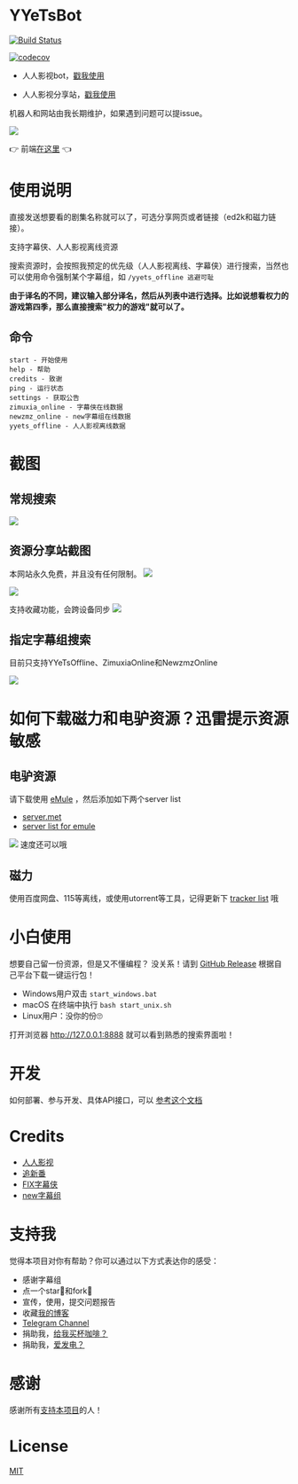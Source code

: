 # YYeTsBot

[![Build Status](https://travis-ci.com/tgbot-collection/YYeTsBot.svg?branch=master)](https://travis-ci.com/tgbot-collection/YYeTsBot)

[![codecov](https://codecov.io/gh/tgbot-collection/YYeTsBot/branch/master/graph/badge.svg?token=ZL1GCIF95D)](https://codecov.io/gh/tgbot-collection/YYeTsBot)

* 人人影视bot，[戳我使用](https://t.me/yyets_bot)

* 人人影视分享站，[戳我使用](https://yyets.dmesg.app/)

机器人和网站由我长期维护，如果遇到问题可以提issue。

![](assets/index.png)

👉 前端[在这里](https://github.com/tgbot-collection/YYeTsFE) 👈

# 使用说明

直接发送想要看的剧集名称就可以了，可选分享网页或者链接（ed2k和磁力链接）。

支持字幕侠、人人影视离线资源

搜索资源时，会按照我预定的优先级（人人影视离线、字幕侠）进行搜索，当然也可以使用命令强制某个字幕组，如 `/yyets_offline 逃避可耻`

**由于译名的不同，建议输入部分译名，然后从列表中进行选择。比如说想看权力的游戏第四季，那么直接搜索"权力的游戏"就可以了。**

## 命令
```
start - 开始使用
help - 帮助
credits - 致谢
ping - 运行状态
settings - 获取公告
zimuxia_online - 字幕侠在线数据  
newzmz_online - new字幕组在线数据 
yyets_offline - 人人影视离线数据
```

# 截图

## 常规搜索

![](assets/1.png)

## 资源分享站截图
本网站永久免费，并且没有任何限制。
![](assets/new_resource.png)

![](assets/2.png)

支持收藏功能，会跨设备同步
![](assets/like.png)

## 指定字幕组搜索

目前只支持YYeTsOffline、ZimuxiaOnline和NewzmzOnline

![](assets/3.png)

# 如何下载磁力和电驴资源？迅雷提示资源敏感
## 电驴资源
请下载使用 [eMule](https://www.emule-project.net/home/perl/general.cgi?l=42) ，然后添加如下两个server list
* [server.met](http://www.server-met.de/)
* [server list for emule](https://www.emule-security.org/serverlist/)

![](assets/emule.jpeg)
速度还可以哦

## 磁力
使用百度网盘、115等离线，或使用utorrent等工具，记得更新下 [tracker list](https://raw.githubusercontent.com/ngosang/trackerslist/master/trackers_all.txt) 哦

# 小白使用
想要自己留一份资源，但是又不懂编程？
没关系！请到 [GitHub Release](https://github.com/tgbot-collection/YYeTsBot/releases) 根据自己平台下载一键运行包！

* Windows用户双击 `start_windows.bat` 
* macOS 在终端中执行 `bash start_unix.sh`
* Linux用户：没你的份🙄️

打开浏览器 http://127.0.0.1:8888 就可以看到熟悉的搜索界面啦！

# 开发

如何部署、参与开发、具体API接口，可以 [参考这个文档](DEVELOPMENT.md)

# Credits

* [人人影视](http://www.zmz2019.com/)
* [追新番](http://www.fanxinzhui.com/)
* [FIX字幕侠](https://www.zimuxia.cn/)
* [new字幕组](https://newzmz.com/)

# 支持我

觉得本项目对你有帮助？你可以通过以下方式表达你的感受：

* 感谢字幕组
* 点一个star🌟和fork🍴
* 宣传，使用，提交问题报告
* 收藏[我的博客](https://dmesg.app/)
* [Telegram Channel](https://t.me/mikuri520)
* 捐助我，[给我买杯咖啡？](https://www.buymeacoffee.com/bennythink)
* 捐助我，[爱发电？](https://afdian.net/@BennyThink)

# 感谢
感谢所有[支持本项目](SPONSOR.md)的人！

# License
[MIT](LICENSE)
